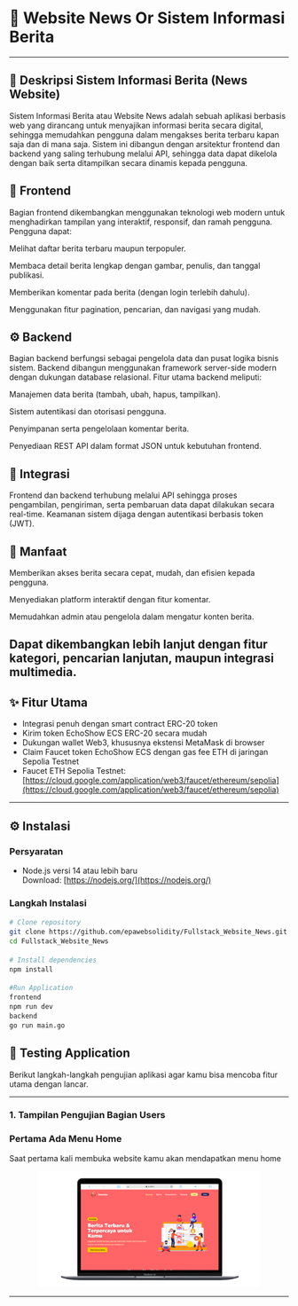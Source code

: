 # 🚀 Website News Or Sistem Informasi Berita

---

## 📝 Deskripsi Sistem Informasi Berita (News Website)

Sistem Informasi Berita atau Website News adalah sebuah aplikasi berbasis web yang dirancang untuk menyajikan informasi berita secara digital, sehingga memudahkan pengguna dalam mengakses berita terbaru kapan saja dan di mana saja. Sistem ini dibangun dengan arsitektur frontend dan backend yang saling terhubung melalui API, sehingga data dapat dikelola dengan baik serta ditampilkan secara dinamis kepada pengguna.

## 🎨 Frontend

Bagian frontend dikembangkan menggunakan teknologi web modern untuk menghadirkan tampilan yang interaktif, responsif, dan ramah pengguna. Pengguna dapat:

Melihat daftar berita terbaru maupun terpopuler.

Membaca detail berita lengkap dengan gambar, penulis, dan tanggal publikasi.

Memberikan komentar pada berita (dengan login terlebih dahulu).

Menggunakan fitur pagination, pencarian, dan navigasi yang mudah.

## ⚙️ Backend

Bagian backend berfungsi sebagai pengelola data dan pusat logika bisnis sistem. Backend dibangun menggunakan framework server-side modern dengan dukungan database relasional. Fitur utama backend meliputi:

Manajemen data berita (tambah, ubah, hapus, tampilkan).

Sistem autentikasi dan otorisasi pengguna.

Penyimpanan serta pengelolaan komentar berita.

Penyediaan REST API dalam format JSON untuk kebutuhan frontend.

## 🔗 Integrasi

Frontend dan backend terhubung melalui API sehingga proses pengambilan, pengiriman, serta pembaruan data dapat dilakukan secara real-time. Keamanan sistem dijaga dengan autentikasi berbasis token (JWT).

## 🚀 Manfaat

Memberikan akses berita secara cepat, mudah, dan efisien kepada pengguna.

Menyediakan platform interaktif dengan fitur komentar.

Memudahkan admin atau pengelola dalam mengatur konten berita.

Dapat dikembangkan lebih lanjut dengan fitur kategori, pencarian lanjutan, maupun integrasi multimedia.
---

## ✨ Fitur Utama

- Integrasi penuh dengan smart contract ERC-20 token  
- Kirim token EchoShow ECS ERC-20 secara mudah  
- Dukungan wallet Web3, khususnya ekstensi MetaMask di browser  
- Claim Faucet token EchoShow ECS dengan gas fee ETH di jaringan Sepolia Testnet  
- Faucet ETH Sepolia Testnet:  
  [https://cloud.google.com/application/web3/faucet/ethereum/sepolia](https://cloud.google.com/application/web3/faucet/ethereum/sepolia)

---

## ⚙️ Instalasi

### Persyaratan

- Node.js versi 14 atau lebih baru  
  Download: [https://nodejs.org/](https://nodejs.org/)

### Langkah Instalasi

```bash
# Clone repository
git clone https://github.com/epawebsolidity/Fullstack_Website_News.git
cd Fullstack_Website_News

# Install dependencies
npm install

#Run Application
frontend
npm run dev
backend
go run main.go

```


## 🧪 Testing Application

Berikut langkah-langkah pengujian aplikasi agar kamu bisa mencoba fitur utama dengan lancar.

---
### 1. Tampilan Pengujian Bagian Users
### Pertama Ada Menu Home

Saat pertama kali membuka website kamu akan mendapatkan menu home

<p align="center">
  <img src="https://github.com/epawebsolidity/Fullstack_Website_News/blob/main/backend/utils/result/News_Home_Users.PNG" alt="Connect Wallet MetaMask" width="400" />
</p>

---